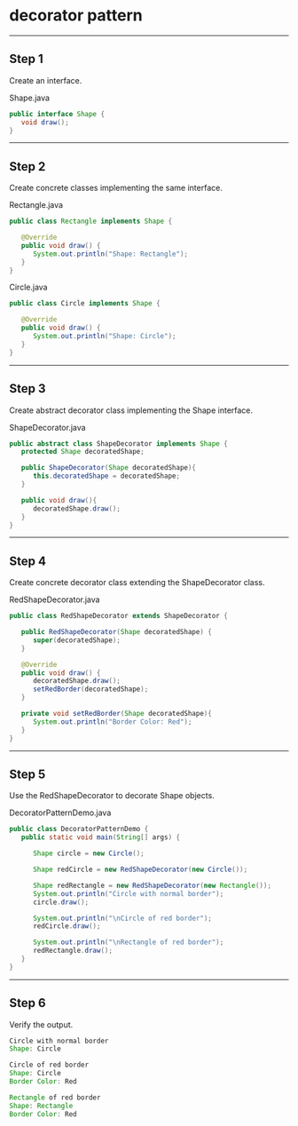 # decorator pattern

---

## Step 1

Create an interface.

Shape.java
```java
public interface Shape {
   void draw();
}
```

---

## Step 2

Create concrete classes implementing the same interface.

Rectangle.java

```java
public class Rectangle implements Shape {

   @Override
   public void draw() {
      System.out.println("Shape: Rectangle");
   }
}
```

Circle.java

```java
public class Circle implements Shape {

   @Override
   public void draw() {
      System.out.println("Shape: Circle");
   }
}
```

---

## Step 3

Create abstract decorator class implementing the Shape interface.

ShapeDecorator.java

```java
public abstract class ShapeDecorator implements Shape {
   protected Shape decoratedShape;

   public ShapeDecorator(Shape decoratedShape){
      this.decoratedShape = decoratedShape;
   }

   public void draw(){
      decoratedShape.draw();
   }	
}
```

---

## Step 4

Create concrete decorator class extending the ShapeDecorator class.

RedShapeDecorator.java

```java
public class RedShapeDecorator extends ShapeDecorator {

   public RedShapeDecorator(Shape decoratedShape) {
      super(decoratedShape);		
   }

   @Override
   public void draw() {
      decoratedShape.draw();	       
      setRedBorder(decoratedShape);
   }

   private void setRedBorder(Shape decoratedShape){
      System.out.println("Border Color: Red");
   }
}
```

---

## Step 5

Use the RedShapeDecorator to decorate Shape objects.

DecoratorPatternDemo.java

```java
public class DecoratorPatternDemo {
   public static void main(String[] args) {

      Shape circle = new Circle();

      Shape redCircle = new RedShapeDecorator(new Circle());

      Shape redRectangle = new RedShapeDecorator(new Rectangle());
      System.out.println("Circle with normal border");
      circle.draw();

      System.out.println("\nCircle of red border");
      redCircle.draw();

      System.out.println("\nRectangle of red border");
      redRectangle.draw();
   }
}
```

---

## Step 6

Verify the output.

```java
Circle with normal border
Shape: Circle

Circle of red border
Shape: Circle
Border Color: Red

Rectangle of red border
Shape: Rectangle
Border Color: Red
```